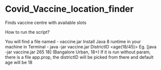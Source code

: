 # Covid_Vaccine_location_finder

Finds vaccine centre with available slots

How to run the script?

You will find a file named - vaccine.jar
Install Java 8 runtime in your machine
in Terminal - java -jar vaccine.jar DistrictID <age(18/45)>
Eg. [java -jar vaccine.jar 265 18] (Bangalore Urban, 18+)
If it is run without param, there is a file app.prop, the districtID will be picked from there and default age will be 18
